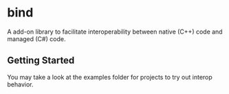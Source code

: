 # bind

A add-on library to facilitate interoperability between
native (C++) code and managed (C#) code.

## Getting Started

You may take a look at the examples folder for projects to try out
interop behavior.
